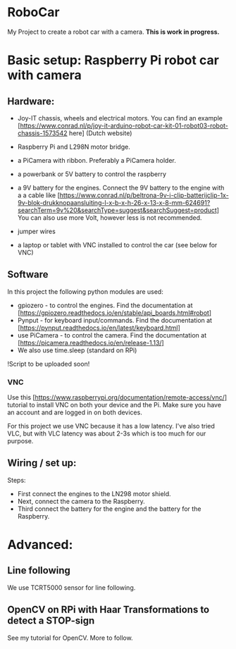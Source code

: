 # RoboCar
My Project to create a robot car with a camera. <b> This is work in progress.</b>

# Basic setup: Raspberry Pi robot car with camera
## Hardware:
* Joy-IT chassis, wheels and electrical motors. You can find an example [https://www.conrad.nl/p/joy-it-arduino-robot-car-kit-01-robot03-robot-chassis-1573542 here] (Dutch website)
* Raspberry Pi and L298N motor bridge.
* a PiCamera with ribbon. Preferably a PiCamera holder.
* a powerbank or 5V battery to control the raspberry
* a 9V battery for the engines. Connect the 9V battery to the engine with a a cable like [https://www.conrad.nl/p/beltrona-9v-i-clip-batterijclip-1x-9v-blok-drukknopaansluiting-l-x-b-x-h-26-x-13-x-8-mm-624691?searchTerm=9v%20&searchType=suggest&searchSuggest=product] You can also use more Volt, however less is not recommended.
* jumper wires 

* a laptop or tablet with VNC installed to control the car (see below for VNC)

## Software
In this project the following python modules are used:
* gpiozero - to control the engines. Find the documentation at [https://gpiozero.readthedocs.io/en/stable/api_boards.html#robot]
* Pynput - for keyboard input/commands. Find the documentation at [https://pynput.readthedocs.io/en/latest/keyboard.html]
* use PiCamera - to control the camera. Find the documentation at [https://picamera.readthedocs.io/en/release-1.13/]
* We also use time.sleep (standard on RPi)

!Script to be uploaded soon!

### VNC
Use this [https://www.raspberrypi.org/documentation/remote-access/vnc/] tutorial to install VNC on both your device and the Pi. Make sure you have an account and are logged in on both devices.

For this project we use VNC because it has a low latency. I've also tried VLC, but with VLC latency was about 2-3s which is too much for our purpose.

## Wiring / set up:

Steps:
* First connect the engines to the LN298 motor shield. 
* Next, connect the camera to the Raspberry.
* Third connect the battery for the engine and the battery for the Raspberry.


# Advanced:

## Line following
We use TCRT5000 sensor for line following. 

## OpenCV on RPi with Haar Transformations to detect a STOP-sign
See my tutorial for OpenCV.
More to follow.
